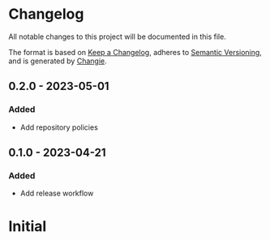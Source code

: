 # Changelog
All notable changes to this project will be documented in this file.

The format is based on [Keep a Changelog](https://keepachangelog.com/en/1.0.0/),
adheres to [Semantic Versioning](https://semver.org/spec/v2.0.0.html),
and is generated by [Changie](https://github.com/miniscruff/changie).


## 0.2.0 - 2023-05-01
### Added
* Add repository policies

## 0.1.0 - 2023-04-21
### Added
* Add release workflow

# Initial
